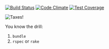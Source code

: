 [![Build Status](https://travis-ci.org/trev/receipt_printer.svg?branch=master)](https://travis-ci.org/trev/receipt_printer) [![Code Climate](https://codeclimate.com/github/trev/receipt_printer/badges/gpa.svg?1)](https://codeclimate.com/github/trev/receipt_printer) [![Test Coverage](https://codeclimate.com/github/trev/receipt_printer/badges/coverage.svg?1)](https://codeclimate.com/github/trev/receipt_printer/coverage)

![Taxes!](http://i.giphy.com/rE04CIrzIrSN2.gif)

You know the drill:

1. `bundle`
2. `rspec` or `rake`
